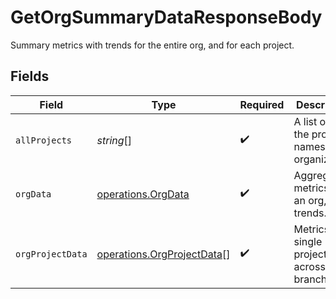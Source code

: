 # GetOrgSummaryDataResponseBody

Summary metrics with trends for the entire org, and for each project.


## Fields

| Field                                                                    | Type                                                                     | Required                                                                 | Description                                                              |
| ------------------------------------------------------------------------ | ------------------------------------------------------------------------ | ------------------------------------------------------------------------ | ------------------------------------------------------------------------ |
| `allProjects`                                                            | *string*[]                                                               | :heavy_check_mark:                                                       | A list of all the project names in the organization.                     |
| `orgData`                                                                | [operations.OrgData](../../models/operations/orgdata.md)                 | :heavy_check_mark:                                                       | Aggregated metrics for an org, with trends.                              |
| `orgProjectData`                                                         | [operations.OrgProjectData](../../models/operations/orgprojectdata.md)[] | :heavy_check_mark:                                                       | Metrics for a single project, across all branches                        |